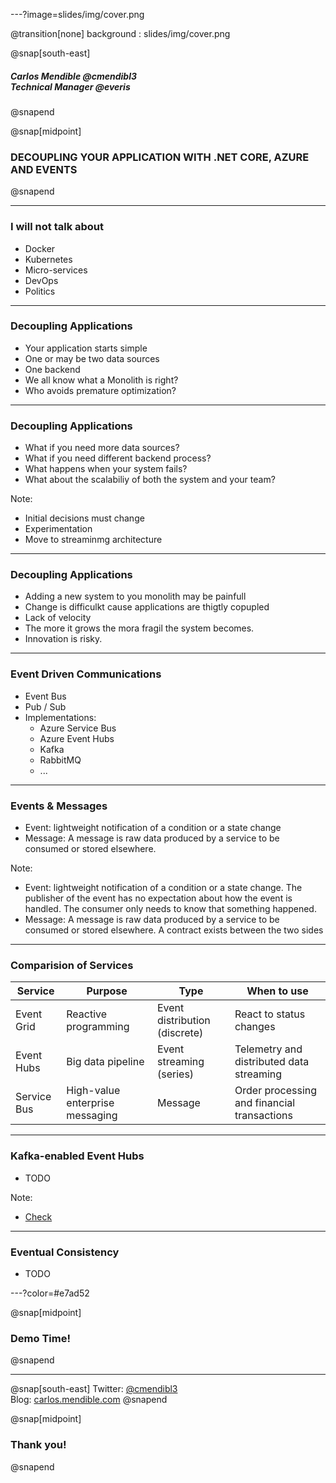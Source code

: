 ---?image=slides/img/cover.png

@transition[none]
background : slides/img/cover.png

@snap[south-east]
##### Carlos Mendible @cmendibl3<br>Technical Manager @everis
@snapend

@snap[midpoint]
### DECOUPLING YOUR APPLICATION WITH .NET CORE, AZURE AND EVENTS
@snapend

---

### I will not talk about

* Docker
* Kubernetes
* Micro-services
* DevOps
* Politics

---

### Decoupling Applications

* Your application starts simple
* One or may be two data sources
* One backend
* We all know what a Monolith is right?
* Who avoids premature optimization?

---

### Decoupling Applications

* What if you need more data sources?
* What if you need different backend process?
* What happens when your system fails?
* What about the scalabiliy of both the system and your team?

Note:

* Initial decisions must change
* Experimentation
* Move to streaminmg architecture

---

### Decoupling Applications

* Adding a new system to you monolith may be painfull
* Change is difficulkt cause applications are thigtly copupled
* Lack of velocity
* The more it grows the mora fragil the system becomes.
* Innovation is risky.

---

### Event Driven Communications

* Event Bus
* Pub / Sub
* Implementations:
  * Azure Service Bus
  * Azure Event Hubs
  * Kafka
  * RabbitMQ
  * ...

---

### Events & Messages

* Event: lightweight notification of a condition or a state change
* Message: A message is raw data produced by a service to be consumed or stored elsewhere.

Note:

* Event: lightweight notification of a condition or a state change. The publisher of the event has no expectation about how the event is handled. The consumer only needs to know that something happened.
* Message: A message is raw data produced by a service to be consumed or stored elsewhere. A contract exists between the two sides

---

### Comparision of Services

| Service | Purpose | Type | When to use |
| ------- | ------- | ---- | ----------- |
| Event Grid | Reactive programming | Event distribution (discrete) | React to status changes |
| Event Hubs | Big data pipeline | Event streaming (series) | Telemetry and distributed data streaming |
| Service Bus | High-value enterprise messaging | Message | Order processing and financial transactions |

---

### Kafka-enabled Event Hubs

* TODO

Note:

* [Check](https://docs.microsoft.com/en-us/azure/event-hubs/event-hubs-for-kafka-ecosystem-overview)

---

### Eventual Consistency

* TODO

---?color=#e7ad52

@snap[midpoint]
### Demo Time!
@snapend

---

@snap[south-east]
Twitter: [@cmendibl3](https://twitter.com/cmendibl3)
<br>
Blog: [carlos.mendible.com](https://carlos.mendible.com)
@snapend

@snap[midpoint]
### Thank you!
@snapend